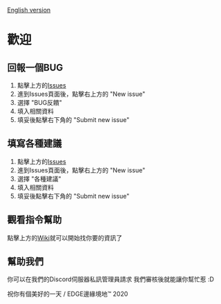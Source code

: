 ﻿[English version](link)
# 歡迎
## 回報一個BUG

 1. 點擊上方的[Issues](https://github.com/lewis252310/EDGE/issues)
 2. 進到Issues頁面後，點擊右上方的 "New issue"
 3. 選擇 "BUG反饋"
 4. 填入相關資料
 5. 填妥後點擊右下角的 "Submit new issue"
## 填寫各種建議
 1. 點擊上方的[Issues](https://github.com/lewis252310/EDGE/issues)
 2. 進到Issues頁面後，點擊右上方的 "New issue"
 3. 選擇 "各種建議"
 4. 填入相關資料
 5. 填妥後點擊右下角的 "Submit new issue"
## 觀看指令幫助
點擊上方的[Wiki](https://github.com/lewis252310/EDGE/wiki)就可以開始找你要的資訊了
## 幫助我們
你可以在我們的Discord伺服器私訊管理員請求 我們審核後就能讓你幫忙惹 :D



祝你有個美好的一天 / EDGE邊緣境地™ 2020
